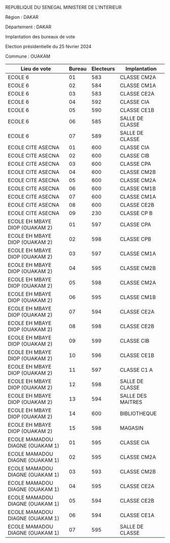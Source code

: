 REPUBLIQUE DU SENEGAL MINISTERE DE L'INTERIEUR

Région : DAKAR

Département : DAKAR

Implantation des bureaux de vote

Election présidentielle du 25 février 2024

Commune : OUAKAM

| Lieu de vote | Bureau | Electeurs | Implantation |
| - | - | - | - |
| ECOLE 6 | 01 | 583 | CLASSE CM2A |
| ECOLE 6 | 02 | 584 | CLASSE CM1A |
| ECOLE 6 | 03 | 583 | CLASSE CE2A |
| ECOLE 6 | 04 | 592 | CLASSE CIA |
| ECOLE 6 | 05 | 590 | CLASSE CE1B |
| ECOLE 6 | 06 | 585 | SALLE DE CLASSE |
| ECOLE 6 | 07 | 589 | SALLE DE CLASSE |
| ECOLE CITE ASECNA | 01 | 600 | CLASSE CIA |
| ECOLE CITE ASECNA | 02 | 600 | CLASSE CIB |
| ECOLE CITE ASECNA | 03 | 600 | CLASSE CPA |
| ECOLE CITE ASECNA | 04 | 600 | CLASSE CM2B |
| ECOLE CITE ASECNA | 05 | 600 | CLASSE CM2A |
| ECOLE CITE ASECNA | 06 | 600 | CLASSE CM1B |
| ECOLE CITE ASECNA | 07 | 600 | CLASSE CM1A |
| ECOLE CITE ASECNA | 08 | 600 | CLASSE CE2B |
| ECOLE CITE ASECNA | 09 | 230 | CLASSE CP B |
| ECOLE EH MBAYE DIOP (OUAKAM 2) | 01 | 597 | CLASSE CPA |
| ECOLE EH MBAYE DIOP (OUAKAM 2) | 02 | 598 | CLASSE CPB |
| ECOLE EH MBAYE DIOP (OUAKAM 2) | 03 | 597 | CLASSE CM1A |
| ECOLE EH MBAYE DIOP (OUAKAM 2) | 04 | 595 | CLASSE CM2B |
| ECOLE EH MBAYE DIOP (OUAKAM 2) | 05 | 598 | CLASSE CM2A |
| ECOLE EH MBAYE DIOP (OUAKAM 2) | 06 | 595 | CLASSE CM1B |
| ECOLE EH MBAYE DIOP (OUAKAM 2) | 07 | 594 | CLASSE CE2A |
| ECOLE EH MBAYE DIOP (OUAKAM 2) | 08 | 598 | CLASSE CE2B |
| ECOLE EH MBAYE DIOP (OUAKAM 2) | 09 | 599 | CLASSE CIB |
| ECOLE EH MBAYE DIOP (OUAKAM 2) | 10 | 596 | CLASSE CE1B |
| ECOLE EH MBAYE DIOP (OUAKAM 2) | 11 | 597 | CLASSE C1 A |
| ECOLE EH MBAYE DIOP (OUAKAM 2) | 12 | 598 | SALLE DE CLASSE |
| ECOLE EH MBAYE DIOP (OUAKAM 2) | 13 | 594 | SALLE DES MAITRES |
| ECOLE EH MBAYE DIOP (OUAKAM 2) | 14 | 600 | BIBLIOTHEQUE |
| ECOLE EH MBAYE DIOP (OUAKAM 2) | 15 | 598 | MAGASIN |
| ECOLE MAMADOU DIAGNE (OUAKAM 1) | 01 | 595 | CLASSE CIA |
| ECOLE MAMADOU DIAGNE (OUAKAM 1) | 02 | 595 | CLASSE CM2A |
| ECOLE MAMADOU DIAGNE (OUAKAM 1) | 03 | 593 | CLASSE CM2B |
| ECOLE MAMADOU DIAGNE (OUAKAM 1) | 04 | 595 | CLASSE CE2A |
| ECOLE MAMADOU DIAGNE (OUAKAM 1) | 05 | 594 | CLASSE CE2B |
| ECOLE MAMADOU DIAGNE (OUAKAM 1) | 06 | 594 | CLASSE CE1A |
| ECOLE MAMADOU DIAGNE (OUAKAM 1) | 07 | 595 | SALLE DE CLASSE |

<!-- PageNumber="28/43" -->

